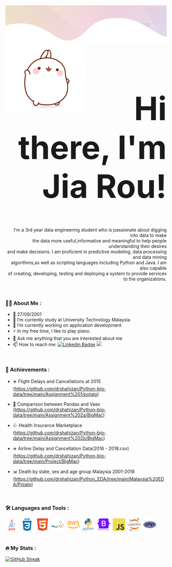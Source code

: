 <img src="https://github.com/jrkong2001utm/jrkong2001utm/blob/main/Screenshot%202023-03-23%20at%2012.08.28%20AM.png">
<img align="left" alt="Waving" width=250px src="https://github.com/jrkong2001utm/jrkong2001utm/blob/main/giphy.gif">
<div id="header" align="right">
  <h1 style="font-size: 100px;"><b> Hi there, I'm Jia Rou!</b></h1>
  <h8> 
    I'm a 3rd year data engineering student who is passionate about digging into data to make<br>
    the data more useful,informative and meaningful to help people understanding their desires<br>
    and make decisions. I am proficient in predictive modeling, data processing and data mining<br>
    algorithms,as well as scripting languages including Python and Java. I am also capable<br>
    of creating, developing, testing and deploying a system to provide services 
    to the organizations. </h8>
</div>
<br>
<br>

### :woman_technologist: About Me :
- 📆 27/09/2001
- 👯 I’m currently study at University Technology Malaysia
- 🌱 I’m currently working on application development
- ⚡ In my free time, I like to play piano.
- 💬 Ask me anything that you are interested about me
- 📫 How to reach me: [![Linkedin Badge](https://img.shields.io/badge/-jrkong27-blue?style=flat&logo=Linkedin&logoColor=white)](https://www.linkedin.com/in/%20jrkong27) <a href="mailto:mikokong010927@gmail.com"><img src="https://img.shields.io/badge/mikokong010927@gmail.com-D14836?style=flat&logo=gmail&logoColor=white"> </a>

<br>

### 🏅 Achievements :
- ✈️ Flight Delays and Cancellations at 2015<br>
(https://github.com/drshahizan/Python-big-data/tree/main/Assignment%201/potato)

- 🔎 Comparison between Pandas and Vaex<br>
(https://github.com/drshahizan/Python-big-data/tree/main/Assignment%202a/BigMac)

- 🩺 Health Insurance Marketplace<br>
(https://github.com/drshahizan/Python-big-data/tree/main/Assignment%202b/BigMac)

- ✈️ Airline Delay and Cancellation Data(2016 - 2018.csv)<br>
(https://github.com/drshahizan/Python-big-data/tree/main/Project/BigMac)

- 📊 Death by state, sex and age group Malaysia 2001-2018
(https://github.com/drshahizan/Python_EDA/tree/main/Malaysia%20EDA/Potato)


<br>

### :hammer_and_wrench: Languages and Tools :
<div>
  <img src="https://github.com/devicons/devicon/blob/master/icons/java/java-original-wordmark.svg" title="Java" alt="Java" width="40" height="40"/>&nbsp;
  <img src="https://github.com/devicons/devicon/blob/master/icons/css3/css3-plain-wordmark.svg"  title="CSS3" alt="CSS" width="40" height="40"/>&nbsp;
  <img src="https://github.com/devicons/devicon/blob/master/icons/html5/html5-original.svg" title="HTML5" alt="HTML" width="40" height="40"/>&nbsp;
  <img src="https://github.com/devicons/devicon/blob/master/icons/mysql/mysql-original-wordmark.svg" title="MySQL"  alt="MySQL" width="40" height="40"/>&nbsp;
  <img src="https://github.com/devicons/devicon/blob/master/icons/amazonwebservices/amazonwebservices-plain-wordmark.svg" title="AWS" alt="AWS" width="40" height="40"/>&nbsp;
  <img src="https://raw.githubusercontent.com/devicons/devicon/master/icons/python/python-original-wordmark.svg" title="Python" **alt="Python" width="40" height="40"/>&nbsp;
  <img src="https://raw.githubusercontent.com/devicons/devicon/master/icons/bootstrap/bootstrap-original-wordmark.svg" title="Bootstrap" **alt="Bootstrap" width="40" height="40"/>&nbsp;
  <img src="https://raw.githubusercontent.com/devicons/devicon/master/icons/javascript/javascript-original.svg" title="Javascript" **alt="Javascript" width="40" height="40"/>&nbsp;
  <img src="https://raw.githubusercontent.com/devicons/devicon/master/icons/jupyter/jupyter-original-wordmark.svg" title="Jupyter" **alt="Jupyter" width="40" height="40"/>&nbsp;
  <img src="https://raw.githubusercontent.com/devicons/devicon/master/icons/php/php-original.svg" title="PHP" **alt="PHP" width="40" height="40"/>
</div>

<br>

### :fire: My Stats :
[![GitHub Streak](http://github-readme-streak-stats.herokuapp.com?user=jrkong2001utm)](https://git.io/streak-stats)
